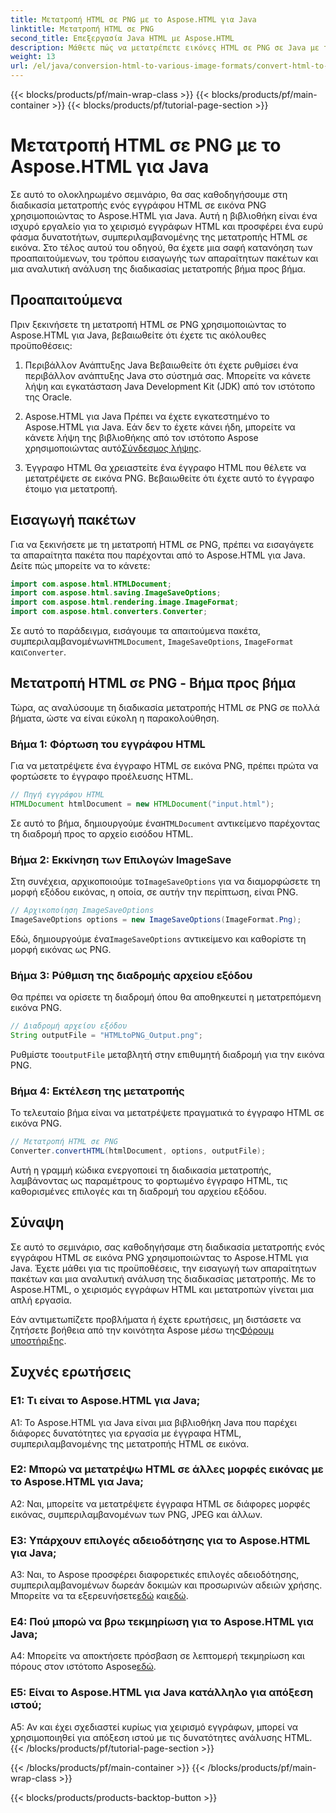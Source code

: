```yaml
---
title: Μετατροπή HTML σε PNG με το Aspose.HTML για Java
linktitle: Μετατροπή HTML σε PNG
second_title: Επεξεργασία Java HTML με Aspose.HTML
description: Μάθετε πώς να μετατρέπετε εικόνες HTML σε PNG σε Java με το Aspose.HTML. Ένας περιεκτικός οδηγός με οδηγίες βήμα προς βήμα.
weight: 13
url: /el/java/conversion-html-to-various-image-formats/convert-html-to-png/
---
```


{{< blocks/products/pf/main-wrap-class >}}
{{< blocks/products/pf/main-container >}}
{{< blocks/products/pf/tutorial-page-section >}}

# Μετατροπή HTML σε PNG με το Aspose.HTML για Java

Σε αυτό το ολοκληρωμένο σεμινάριο, θα σας καθοδηγήσουμε στη διαδικασία μετατροπής ενός εγγράφου HTML σε εικόνα PNG χρησιμοποιώντας το Aspose.HTML για Java. Αυτή η βιβλιοθήκη είναι ένα ισχυρό εργαλείο για το χειρισμό εγγράφων HTML και προσφέρει ένα ευρύ φάσμα δυνατοτήτων, συμπεριλαμβανομένης της μετατροπής HTML σε εικόνα. Στο τέλος αυτού του οδηγού, θα έχετε μια σαφή κατανόηση των προαπαιτούμενων, του τρόπου εισαγωγής των απαραίτητων πακέτων και μια αναλυτική ανάλυση της διαδικασίας μετατροπής βήμα προς βήμα.

## Προαπαιτούμενα

Πριν ξεκινήσετε τη μετατροπή HTML σε PNG χρησιμοποιώντας το Aspose.HTML για Java, βεβαιωθείτε ότι έχετε τις ακόλουθες προϋποθέσεις:

1. Περιβάλλον Ανάπτυξης Java
Βεβαιωθείτε ότι έχετε ρυθμίσει ένα περιβάλλον ανάπτυξης Java στο σύστημά σας. Μπορείτε να κάνετε λήψη και εγκατάσταση Java Development Kit (JDK) από τον ιστότοπο της Oracle.

2. Aspose.HTML για Java
 Πρέπει να έχετε εγκατεστημένο το Aspose.HTML για Java. Εάν δεν το έχετε κάνει ήδη, μπορείτε να κάνετε λήψη της βιβλιοθήκης από τον ιστότοπο Aspose χρησιμοποιώντας αυτό[Σύνδεσμος λήψης](https://releases.aspose.com/html/java/).

3. Έγγραφο HTML
Θα χρειαστείτε ένα έγγραφο HTML που θέλετε να μετατρέψετε σε εικόνα PNG. Βεβαιωθείτε ότι έχετε αυτό το έγγραφο έτοιμο για μετατροπή.

## Εισαγωγή πακέτων

Για να ξεκινήσετε με τη μετατροπή HTML σε PNG, πρέπει να εισαγάγετε τα απαραίτητα πακέτα που παρέχονται από το Aspose.HTML για Java. Δείτε πώς μπορείτε να το κάνετε:

```java
import com.aspose.html.HTMLDocument;
import com.aspose.html.saving.ImageSaveOptions;
import com.aspose.html.rendering.image.ImageFormat;
import com.aspose.html.converters.Converter;
```

 Σε αυτό το παράδειγμα, εισάγουμε τα απαιτούμενα πακέτα, συμπεριλαμβανομένων`HTMLDocument`, `ImageSaveOptions`, `ImageFormat` και`Converter`.

## Μετατροπή HTML σε PNG - Βήμα προς βήμα

Τώρα, ας αναλύσουμε τη διαδικασία μετατροπής HTML σε PNG σε πολλά βήματα, ώστε να είναι εύκολη η παρακολούθηση.

### Βήμα 1: Φόρτωση του εγγράφου HTML

Για να μετατρέψετε ένα έγγραφο HTML σε εικόνα PNG, πρέπει πρώτα να φορτώσετε το έγγραφο προέλευσης HTML.

```java
// Πηγή εγγράφου HTML
HTMLDocument htmlDocument = new HTMLDocument("input.html");
```

 Σε αυτό το βήμα, δημιουργούμε ένα`HTMLDocument` αντικείμενο παρέχοντας τη διαδρομή προς το αρχείο εισόδου HTML.

### Βήμα 2: Εκκίνηση των Επιλογών ImageSave

 Στη συνέχεια, αρχικοποιούμε το`ImageSaveOptions` για να διαμορφώσετε τη μορφή εξόδου εικόνας, η οποία, σε αυτήν την περίπτωση, είναι PNG.

```java
// Αρχικοποίηση ImageSaveOptions
ImageSaveOptions options = new ImageSaveOptions(ImageFormat.Png);
```

 Εδώ, δημιουργούμε ένα`ImageSaveOptions` αντικείμενο και καθορίστε τη μορφή εικόνας ως PNG.

### Βήμα 3: Ρύθμιση της διαδρομής αρχείου εξόδου

Θα πρέπει να ορίσετε τη διαδρομή όπου θα αποθηκευτεί η μετατρεπόμενη εικόνα PNG.

```java
// Διαδρομή αρχείου εξόδου
String outputFile = "HTMLtoPNG_Output.png";
```

 Ρυθμίστε το`outputFile` μεταβλητή στην επιθυμητή διαδρομή για την εικόνα PNG.

### Βήμα 4: Εκτέλεση της μετατροπής

Το τελευταίο βήμα είναι να μετατρέψετε πραγματικά το έγγραφο HTML σε εικόνα PNG.

```java
// Μετατροπή HTML σε PNG
Converter.convertHTML(htmlDocument, options, outputFile);
```

Αυτή η γραμμή κώδικα ενεργοποιεί τη διαδικασία μετατροπής, λαμβάνοντας ως παραμέτρους το φορτωμένο έγγραφο HTML, τις καθορισμένες επιλογές και τη διαδρομή του αρχείου εξόδου.

## Σύναψη

Σε αυτό το σεμινάριο, σας καθοδηγήσαμε στη διαδικασία μετατροπής ενός εγγράφου HTML σε εικόνα PNG χρησιμοποιώντας το Aspose.HTML για Java. Έχετε μάθει για τις προϋποθέσεις, την εισαγωγή των απαραίτητων πακέτων και μια αναλυτική ανάλυση της διαδικασίας μετατροπής. Με το Aspose.HTML, ο χειρισμός εγγράφων HTML και μετατροπών γίνεται μια απλή εργασία.

 Εάν αντιμετωπίζετε προβλήματα ή έχετε ερωτήσεις, μη διστάσετε να ζητήσετε βοήθεια από την κοινότητα Aspose μέσω της[Φόρουμ υποστήριξης](https://forum.aspose.com/).

## Συχνές ερωτήσεις

### Ε1: Τι είναι το Aspose.HTML για Java;

A1: Το Aspose.HTML για Java είναι μια βιβλιοθήκη Java που παρέχει διάφορες δυνατότητες για εργασία με έγγραφα HTML, συμπεριλαμβανομένης της μετατροπής HTML σε εικόνα.

### Ε2: Μπορώ να μετατρέψω HTML σε άλλες μορφές εικόνας με το Aspose.HTML για Java;

A2: Ναι, μπορείτε να μετατρέψετε έγγραφα HTML σε διάφορες μορφές εικόνας, συμπεριλαμβανομένων των PNG, JPEG και άλλων.

### Ε3: Υπάρχουν επιλογές αδειοδότησης για το Aspose.HTML για Java;

 A3: Ναι, το Aspose προσφέρει διαφορετικές επιλογές αδειοδότησης, συμπεριλαμβανομένων δωρεάν δοκιμών και προσωρινών αδειών χρήσης. Μπορείτε να τα εξερευνήσετε[εδώ](https://purchase.aspose.com/buy) και[εδώ](https://purchase.aspose.com/temporary-license/).

### Ε4: Πού μπορώ να βρω τεκμηρίωση για το Aspose.HTML για Java;

 A4: Μπορείτε να αποκτήσετε πρόσβαση σε λεπτομερή τεκμηρίωση και πόρους στον ιστότοπο Aspose[εδώ](https://reference.aspose.com/html/java/).

### Ε5: Είναι το Aspose.HTML για Java κατάλληλο για απόξεση ιστού;

A5: Αν και έχει σχεδιαστεί κυρίως για χειρισμό εγγράφων, μπορεί να χρησιμοποιηθεί για απόξεση ιστού με τις δυνατότητες ανάλυσης HTML.
{{< /blocks/products/pf/tutorial-page-section >}}

{{< /blocks/products/pf/main-container >}}
{{< /blocks/products/pf/main-wrap-class >}}

{{< blocks/products/products-backtop-button >}}
